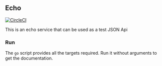 ## Echo

[![CircleCI](https://circleci.com/gh/sirech/echo.svg?style=svg)](https://circleci.com/gh/sirech/echo)

This is an echo service that can be used as a test JSON Api

### Run

The `go` script provides all the targets required. Run it without arguments to get the documentation.
